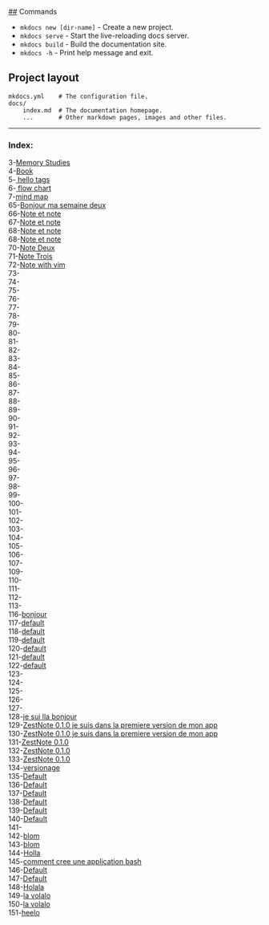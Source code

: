 [##](##) Commands

* `mkdocs new [dir-name]` - Create a new project.
* `mkdocs serve` - Start the live-reloading docs server.
* `mkdocs build` - Build the documentation site.
* `mkdocs -h` - Print help message and exit.

## Project layout

    mkdocs.yml    # The configuration file.
    docs/
        index.md  # The documentation homepage.
        ...       # Other markdown pages, images and other files.
  
  
  


----
### Index:

3-[Memory Studies ](note-13072023-215524)    
4-[Book  ](note-13072023-215811)    
5-[ hello tags](note-13072023-232422)    
6-[ flow chart  ](note-13072023-233318)    
7-[mind map ](note-13072023-234130)    
    65-[Bonjour ma semaine deux](17072023-201156)    
    66-[Note et note ](17072023-204035)    
    67-[Note et note ](/home/wz/wz-notes/docs/note-17072023-204143.md)    
    68-[Note et note ](note-17072023-204313.md)    
    68-[Note et note ](note-17072023-204457.md)    
    70-[Note Deux ](note-17072023-204610.md)    
    71-[Note Trois](note-17072023-204654.md)    
    72-[Note with vim](note-17072023-213735.md)    
    73-[](note-17072023-214806.md)    
    74-[](note-17072023-214830.md)    
    75-[](note-17072023-220357.md)    
    76-[](note-17072023-220518.md)    
    77-[](note-17072023-220719.md)    
    78-[](note-17072023-221000.md)    
    79-[](note-17072023-221026.md)    
    80-[](note-17072023-221100.md)    
    81-[](note-17072023-221129.md)    
    82-[](note-17072023-221153.md)    
    83-[](note-17072023-221230.md)    
    84-[](note-17072023-223653.md)    
    85-[](note-17072023-223841.md)    
    86-[](note-17072023-223907.md)    
    87-[](note-17072023-225605.md)    
    88-[](note-17072023-225611.md)    
    89-[](note-17072023-225626.md)    
    90-[](note-17072023-225651.md)    
    91-[](note-17072023-225715.md)    
    92-[](note-17072023-225721.md)    
    93-[](note-17072023-230730.md)    
    94-[](note-17072023-230823.md)    
    95-[](note-17072023-230834.md)    
    96-[](note-17072023-230908.md)    
    97-[](note-17072023-231048.md)    
    98-[](note-17072023-232002.md)    
    99-[](note-17072023-232923.md)    
   100-[](note-17072023-233738.md)    
   101-[](note-17072023-233821.md)    
   102-[](note-17072023-233926.md)    
   103-[](note-17072023-234106.md)    
   104-[](note-17072023-234150.md)    
   105-[](note-17072023-234214.md)    
   106-[](note-17072023-234307.md)    
   107-[](note-18072023-152906.md)    
   109-[](note-18072023-174632.md)    
   110-[](note-18072023-174724.md)    
   111-[](note-18072023-174746.md)    
   112-[](note-18072023-175045.md)    
   113-[](note-18072023-175117.md)    
   116-[bonjour](note-19072023-151209.md)    
   117-[default](note-19072023-151401.md)    
   118-[default](note-19072023-151450.md)    
   119-[default](note-19072023-151456.md)    
   120-[default](note-19072023-151534.md)    
   121-[default](note-19072023-151719.md)    
   122-[default](note-19072023-151731.md)    
   123-[](note-19072023-151848.md)    
   124-[](note-19072023-151910.md)    
   125-[](note-19072023-151928.md)    
   126-[](note-19072023-152036.md)    
   127-[](note-19072023-152053.md)    
   128-[je sui lla bonjour](note-19072023-152625.md)    
   129-[ZestNote 0.1.0 je suis dans la premiere version de mon app](note-19072023-153652.md)    
   130-[ZestNote 0.1.0 je suis dans la premiere version de mon app](note-19072023-153736.md)    
   131-[ZestNote 0.1.0](note-19072023-153926.md)    
   132-[ZestNote 0.1.0](note-19072023-154343.md)    
   133-[ZestNote 0.1.0](note-19072023-154541.md)    
   134-[versionage](note-19072023-164156.md)    
   135-[Default](note-20072023-013651.md)    
   136-[Default](note-20072023-015545.md)    
   137-[Default](note-20072023-015617.md)    
   138-[Default](note-20072023-015823.txt)    
   139-[Default](note-20072023-182357.md)    
   140-[Default](note-20072023-182452.md)    
   141-  
   142-[blom](note-20072023-185525.md)    
   143-[blom](note-20072023-190040.md)    
   144-[Holla](note-20072023-213528.md)    
   145-[comment cree une application bash](note-20072023-213837.md)    
   146-[Default](note-20072023-220054.md)    
   147-[Default](note-20072023-220329.md)    
   148-[Holala](note-21072023-170619.html)    
   149-[la volalo](note-21072023-170740.md)    
   150-[la volalo](note-21072023-173429.md)    
   151-[heelo](note-22072023-201740.md)    
